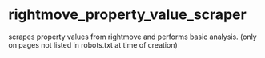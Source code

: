 # rightmove_property_value_scraper
scrapes property values from rightmove and performs basic analysis. (only on pages not listed in robots.txt at time of creation)
